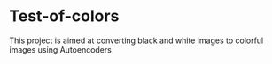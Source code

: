 # Test-of-colors
This project is aimed at converting black and white images to colorful images using Autoencoders
